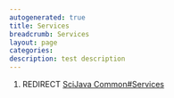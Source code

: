 ```yaml
---
autogenerated: true
title: Services
breadcrumb: Services
layout: page
categories: 
description: test description
---
```


1.  REDIRECT [SciJava Common\#Services](SciJava_Common#Services "wikilink")
